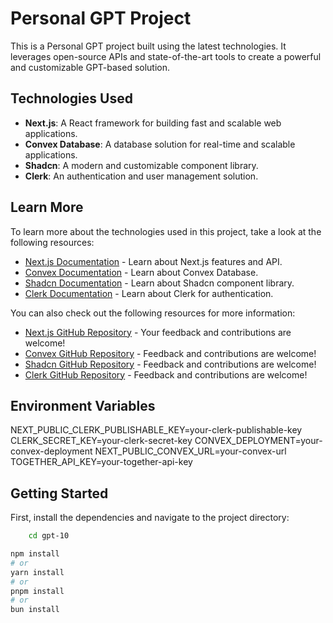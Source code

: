 # Personal GPT Project

This is a Personal GPT project built using the latest technologies. It leverages open-source APIs and state-of-the-art tools to create a powerful and customizable GPT-based solution.


## Technologies Used

- **Next.js**: A React framework for building fast and scalable web applications.
- **Convex Database**: A database solution for real-time and scalable applications.
- **Shadcn**: A modern and customizable component library.
- **Clerk**: An authentication and user management solution.

## Learn More

To learn more about the technologies used in this project, take a look at the following resources:

- [Next.js Documentation](https://nextjs.org/docs) - Learn about Next.js features and API.
- [Convex Documentation](https://docs.convex.dev/) - Learn about Convex Database.
- [Shadcn Documentation](https://shadcn.dev/) - Learn about Shadcn component library.
- [Clerk Documentation](https://clerk.dev/docs) - Learn about Clerk for authentication.

You can also check out the following resources for more information:

- [Next.js GitHub Repository](https://github.com/vercel/next.js/) - Your feedback and contributions are welcome!
- [Convex GitHub Repository](https://github.com/convex-dev/convex) - Feedback and contributions are welcome!
- [Shadcn GitHub Repository](https://github.com/shadcn/shadcn) - Feedback and contributions are welcome!
- [Clerk GitHub Repository](https://github.com/clerkinc/clerk) - Feedback and contributions are welcome!

## Environment Variables

NEXT_PUBLIC_CLERK_PUBLISHABLE_KEY=your-clerk-publishable-key
CLERK_SECRET_KEY=your-clerk-secret-key
CONVEX_DEPLOYMENT=your-convex-deployment
NEXT_PUBLIC_CONVEX_URL=your-convex-url
TOGETHER_API_KEY=your-together-api-key

## Getting Started

First, install the dependencies and navigate to the project directory:

```bash
    cd gpt-10
```

```bash
npm install
# or
yarn install
# or
pnpm install
# or
bun install
```
